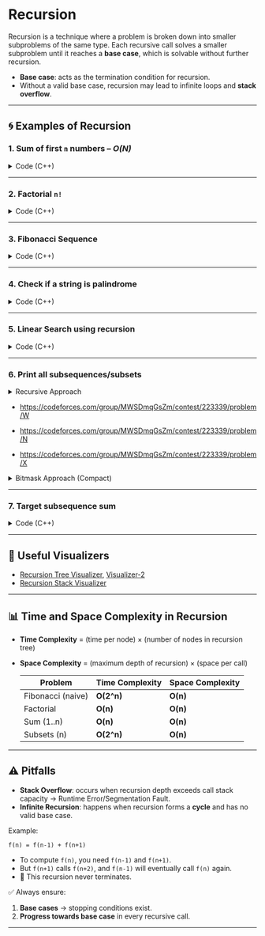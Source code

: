 # Recursion

Recursion is a technique where a problem is broken down into smaller subproblems of the same type.
Each recursive call solves a smaller subproblem until it reaches a **base case**, which is solvable without further recursion.

- **Base case**: acts as the termination condition for recursion.
- Without a valid base case, recursion may lead to infinite loops and **stack overflow**.

---

## 🌀 Examples of Recursion

### 1. Sum of first `n` numbers – _O(N)_

<details>
<summary>Code (C++)</summary>

```cpp
int sum(int n) {
  if (n == 0) return 0; // base case
  return n + sum(n - 1);
}
```

</details>

---

### 2. Factorial `n!`

<details>
<summary>Code (C++)</summary>

```cpp
int factorial(int n) {
  if (n == 0) return 1;
  return n * factorial(n - 1);
}
```

</details>

---

### 3. Fibonacci Sequence

<details>
<summary>Code (C++)</summary>

```cpp
int fibonacci(int n) {
  if (n == 0) return 0;
  if (n == 1) return 1;
  return fibonacci(n - 1) + fibonacci(n - 2);
}
```

</details>

---

### 4. Check if a string is palindrome

<details>
<summary>Code (C++)</summary>

```cpp
string s;
bool isPalindrome(int firstPos, int lastPos) {
    if (firstPos >= lastPos) return true; // base case
    if (s[firstPos] != s[lastPos]) return false;
    return isPalindrome(firstPos + 1, lastPos - 1);
}
int main() {
    cin >> s;
    if (s.size()) {
        cout << isPalindrome(0, s.size() - 1) << endl;
    }
    return 0;
}
```

</details>

---

### 5. Linear Search using recursion

<details>
<summary>Code (C++)</summary>

```cpp
int a[20], n, target;
bool isFind(int pos) {
    if (pos == n) return false;
    if (a[pos] == target) return true;
    return isFind(pos + 1);
}
int main() {
    n = 6;
    for (int i = 0; i < n; i++) {
        a[i] = i + 1;
    }
    target = 6;
    cout << isFind(0) << endl;
    return 0;
}
```

</details>

---

### 6. Print all subsequences/subsets

<details>
<summary>Recursive Approach</summary>

```cpp
int n, a[20];
bool isTaken[20];
void subSet(int pos) {
    if (pos > n) {
        for (int i = 1; i <= n; i++) {
            if (isTaken[i]) cout << a[i] << " ";
        }
        cout << endl;
        return;
    }
    isTaken[pos] = false; // not take
    subSet(pos + 1);
    isTaken[pos] = true;  // take
    subSet(pos + 1);
}
int main() {
    n = 5;
    for (int i = 1; i <= n; i++) a[i] = i;
    subSet(1);
    return 0;
}
```

</details>

- https://codeforces.com/group/MWSDmqGsZm/contest/223339/problem/W

- https://codeforces.com/group/MWSDmqGsZm/contest/223339/problem/N
- https://codeforces.com/group/MWSDmqGsZm/contest/223339/problem/X
<details>
<summary>Bitmask Approach (Compact)</summary>

```cpp
int n = 5;
int a[20];
for (int i = 0; i < n; i++) a[i] = i + 1;

// iterate over all possible subsets (2^n subsets)
for (int mask = 0; mask < (1 << n); mask++) {
    for (int i = 0; i < n; i++) {
        if (mask & (1 << i)) cout << a[i] << " ";
    }
    cout << endl;
}
```

</details>

---

### 7. Target subsequence sum

<details>
<summary>Code (C++)</summary>

```cpp
int n, a[20];
int targetSum, cnt;
void subSet(int pos, int curSum) {
    if (pos == n) {
        if (curSum == targetSum) cnt++;
        return;
    }
    subSet(pos + 1, curSum + a[pos]); // include
    subSet(pos + 1, curSum);          // exclude
}
int main() {
    n = 5;
    for (int i = 0; i < n; i++) a[i] = i + 1;
    targetSum = 3;
    cnt = 0;
    subSet(0, 0);
    cout << cnt << endl;
    return 0;
}
```

</details>

---

## 🔗 Useful Visualizers

- [Recursion Tree Visualizer](https://recursion.vercel.app/), [Visualizer-2](https://pythontutor.com/render.html#mode=edit)
- [Recursion Stack Visualizer](https://www.cs.usfca.edu/~galles/visualization/RecFact.html)

---

## 📊 Time and Space Complexity in Recursion

- **Time Complexity** = (time per node) × (number of nodes in recursion tree)
- **Space Complexity** = (maximum depth of recursion) × (space per call)

  | Problem           | Time Complexity | Space Complexity |
  | ----------------- | --------------- | ---------------- |
  | Fibonacci (naive) | **O(2^n)**      | **O(n)**         |
  | Factorial         | **O(n)**        | **O(n)**         |
  | Sum (1..n)        | **O(n)**        | **O(n)**         |
  | Subsets (n)       | **O(2^n)**      | **O(n)**         |

---

## ⚠️ Pitfalls

- **Stack Overflow**: occurs when recursion depth exceeds call stack capacity → Runtime Error/Segmentation Fault.
- **Infinite Recursion**: happens when recursion forms a **cycle** and has no valid base case.

Example:

```
f(n) = f(n-1) + f(n+1)
```

- To compute `f(n)`, you need `f(n-1)` and `f(n+1)`.
- But `f(n+1)` calls `f(n+2)`, and `f(n-1)` will eventually call `f(n)` again.
- 🚨 This recursion never terminates.

✅ Always ensure:

1. **Base cases** → stopping conditions exist.
2. **Progress towards base case** in every recursive call.

---
